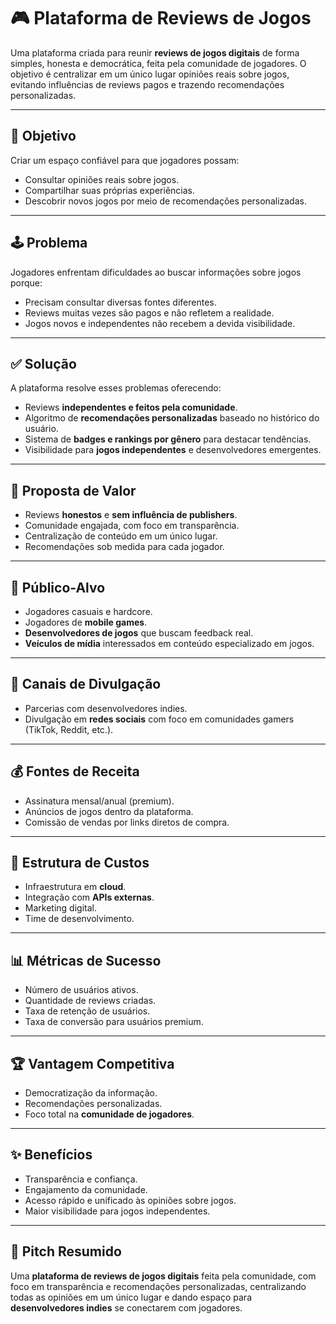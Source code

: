 # 🎮 Plataforma de Reviews de Jogos

Uma plataforma criada para reunir **reviews de jogos digitais** de forma simples, honesta e democrática, feita pela comunidade de jogadores. O objetivo é centralizar em um único lugar opiniões reais sobre jogos, evitando influências de reviews pagos e trazendo recomendações personalizadas.

---

## 🚀 Objetivo
Criar um espaço confiável para que jogadores possam:
- Consultar opiniões reais sobre jogos.
- Compartilhar suas próprias experiências.
- Descobrir novos jogos por meio de recomendações personalizadas.

---

## 🕹️ Problema
Jogadores enfrentam dificuldades ao buscar informações sobre jogos porque:
- Precisam consultar diversas fontes diferentes.  
- Reviews muitas vezes são pagos e não refletem a realidade.  
- Jogos novos e independentes não recebem a devida visibilidade.  

---

## ✅ Solução
A plataforma resolve esses problemas oferecendo:
- Reviews **independentes e feitos pela comunidade**.  
- Algoritmo de **recomendações personalizadas** baseado no histórico do usuário.  
- Sistema de **badges e rankings por gênero** para destacar tendências.  
- Visibilidade para **jogos independentes** e desenvolvedores emergentes.  

---

## 🧩 Proposta de Valor
- Reviews **honestos** e **sem influência de publishers**.  
- Comunidade engajada, com foco em transparência.  
- Centralização de conteúdo em um único lugar.  
- Recomendações sob medida para cada jogador.  

---

## 🎯 Público-Alvo
- Jogadores casuais e hardcore.  
- Jogadores de **mobile games**.  
- **Desenvolvedores de jogos** que buscam feedback real.  
- **Veículos de mídia** interessados em conteúdo especializado em jogos.  

---

## 📢 Canais de Divulgação
- Parcerias com desenvolvedores indies.  
- Divulgação em **redes sociais** com foco em comunidades gamers (TikTok, Reddit, etc.).  

---

## 💰 Fontes de Receita
- Assinatura mensal/anual (premium).  
- Anúncios de jogos dentro da plataforma.  
- Comissão de vendas por links diretos de compra.  

---

## 💸 Estrutura de Custos
- Infraestrutura em **cloud**.  
- Integração com **APIs externas**.  
- Marketing digital.  
- Time de desenvolvimento.  

---

## 📊 Métricas de Sucesso
- Número de usuários ativos.  
- Quantidade de reviews criadas.  
- Taxa de retenção de usuários.  
- Taxa de conversão para usuários premium.  

---

## 🏆 Vantagem Competitiva
- Democratização da informação.  
- Recomendações personalizadas.  
- Foco total na **comunidade de jogadores**.  

---

## ✨ Benefícios
- Transparência e confiança.  
- Engajamento da comunidade.  
- Acesso rápido e unificado às opiniões sobre jogos.  
- Maior visibilidade para jogos independentes.  

---

## 📌 Pitch Resumido
Uma **plataforma de reviews de jogos digitais** feita pela comunidade, com foco em transparência e recomendações personalizadas, centralizando todas as opiniões em um único lugar e dando espaço para **desenvolvedores indies** se conectarem com jogadores.
